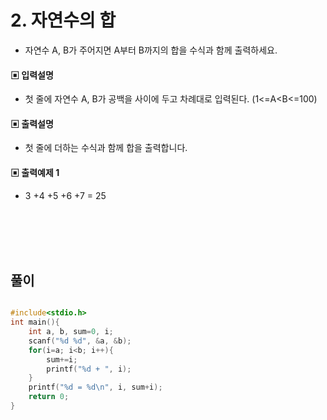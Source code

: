 # 2. 자연수의 합
* 자연수 A, B가 주어지면 A부터 B까지의 합을 수식과 함께 출력하세요.  
####  ▣ 입력설명  
* 첫 줄에 자연수 A, B가 공백을 사이에 두고 차례대로 입력된다. (1<=A<B<=100)  
#### ▣ 출력설명  
* 첫 줄에 더하는 수식과 함께 합을 출력합니다.  
#### ▣ 출력예제 1  
* 3 +4 +5 +6 +7 = 25  

<br><br><br><br>

## 풀이
```c++

#include<stdio.h>
int main(){
	int a, b, sum=0, i;
	scanf("%d %d", &a, &b);
	for(i=a; i<b; i++){
		sum+=i;
		printf("%d + ", i);
	}
	printf("%d = %d\n", i, sum+i);
	return 0;
}
```